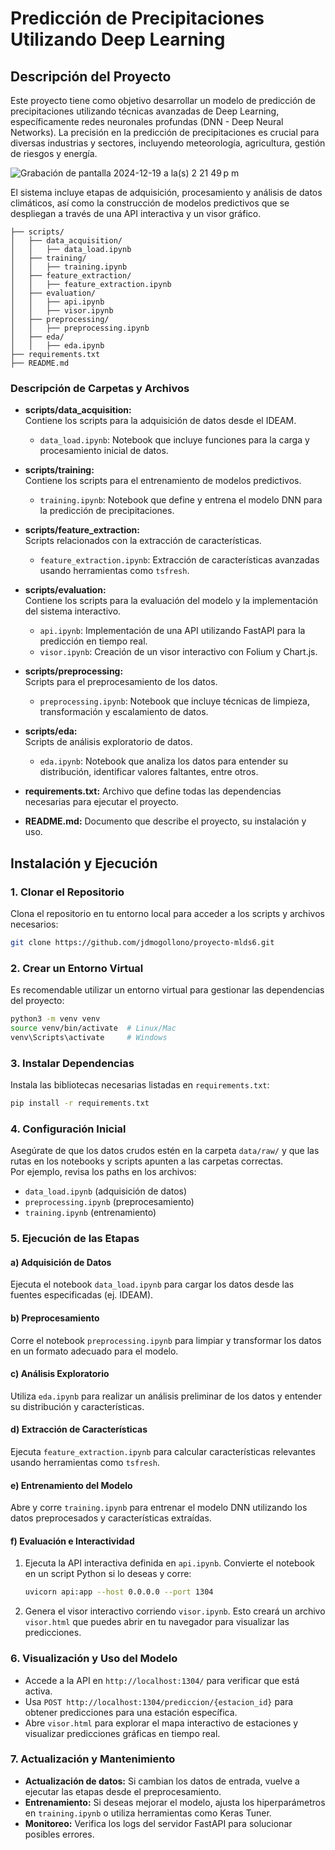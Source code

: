 # Predicción de Precipitaciones Utilizando Deep Learning

## Descripción del Proyecto


Este proyecto tiene como objetivo desarrollar un modelo de predicción de precipitaciones utilizando técnicas avanzadas de Deep Learning, específicamente redes neuronales profundas (DNN - Deep Neural Networks). La precisión en la predicción de precipitaciones es crucial para diversas industrias y sectores, incluyendo meteorología, agricultura, gestión de riesgos y energía.

![Grabación de pantalla 2024-12-19 a la(s) 2 21 49 p m](https://github.com/user-attachments/assets/b54fee63-6ffd-4530-a51c-97f9aeadbae0)


El sistema incluye etapas de adquisición, procesamiento y análisis de datos climáticos, así como la construcción de modelos predictivos que se despliegan a través de una API interactiva y un visor gráfico.


```
├── scripts/
│   ├── data_acquisition/
│   │   ├── data_load.ipynb
│   ├── training/
│   │   ├── training.ipynb
│   ├── feature_extraction/
│   │   ├── feature_extraction.ipynb
│   ├── evaluation/
│   │   ├── api.ipynb
│   │   ├── visor.ipynb
│   ├── preprocessing/
│   │   ├── preprocessing.ipynb
│   ├── eda/
│   │   ├── eda.ipynb
├── requirements.txt
├── README.md
```


### Descripción de Carpetas y Archivos

- **scripts/data_acquisition:**  
  Contiene los scripts para la adquisición de datos desde el IDEAM.
  - `data_load.ipynb`: Notebook que incluye funciones para la carga y procesamiento inicial de datos.

- **scripts/training:**  
  Contiene los scripts para el entrenamiento de modelos predictivos.
  - `training.ipynb`: Notebook que define y entrena el modelo DNN para la predicción de precipitaciones.

- **scripts/feature_extraction:**  
  Scripts relacionados con la extracción de características.
  - `feature_extraction.ipynb`: Extracción de características avanzadas usando herramientas como `tsfresh`.

- **scripts/evaluation:**  
  Contiene los scripts para la evaluación del modelo y la implementación del sistema interactivo.
  - `api.ipynb`: Implementación de una API utilizando FastAPI para la predicción en tiempo real.
  - `visor.ipynb`: Creación de un visor interactivo con Folium y Chart.js.

- **scripts/preprocessing:**  
  Scripts para el preprocesamiento de los datos.
  - `preprocessing.ipynb`: Notebook que incluye técnicas de limpieza, transformación y escalamiento de datos.

- **scripts/eda:**  
  Scripts de análisis exploratorio de datos.
  - `eda.ipynb`: Notebook que analiza los datos para entender su distribución, identificar valores faltantes, entre otros.

- **requirements.txt:** Archivo que define todas las dependencias necesarias para ejecutar el proyecto.
- **README.md:** Documento que describe el proyecto, su instalación y uso.

## Instalación y Ejecución

### 1. Clonar el Repositorio

Clona el repositorio en tu entorno local para acceder a los scripts y archivos necesarios:

```bash
git clone https://github.com/jdmogollono/proyecto-mlds6.git
```

### 2. Crear un Entorno Virtual

Es recomendable utilizar un entorno virtual para gestionar las dependencias del proyecto:

```bash
python3 -m venv venv
source venv/bin/activate  # Linux/Mac
venv\Scripts\activate     # Windows
```

### 3. Instalar Dependencias

Instala las bibliotecas necesarias listadas en `requirements.txt`:

```bash
pip install -r requirements.txt
```

### 4. Configuración Inicial

Asegúrate de que los datos crudos estén en la carpeta `data/raw/` y que las rutas en los notebooks y scripts apunten a las carpetas correctas.  
Por ejemplo, revisa los paths en los archivos:
- `data_load.ipynb` (adquisición de datos)
- `preprocessing.ipynb` (preprocesamiento)
- `training.ipynb` (entrenamiento)

### 5. Ejecución de las Etapas

#### a) Adquisición de Datos
Ejecuta el notebook `data_load.ipynb` para cargar los datos desde las fuentes especificadas (ej. IDEAM).

#### b) Preprocesamiento
Corre el notebook `preprocessing.ipynb` para limpiar y transformar los datos en un formato adecuado para el modelo.

#### c) Análisis Exploratorio
Utiliza `eda.ipynb` para realizar un análisis preliminar de los datos y entender su distribución y características.

#### d) Extracción de Características
Ejecuta `feature_extraction.ipynb` para calcular características relevantes usando herramientas como `tsfresh`.

#### e) Entrenamiento del Modelo
Abre y corre `training.ipynb` para entrenar el modelo DNN utilizando los datos preprocesados y características extraídas.

#### f) Evaluación e Interactividad
1. Ejecuta la API interactiva definida en `api.ipynb`. Convierte el notebook en un script Python si lo deseas y corre:
   ```bash
   uvicorn api:app --host 0.0.0.0 --port 1304
   ```
2. Genera el visor interactivo corriendo `visor.ipynb`. Esto creará un archivo `visor.html` que puedes abrir en tu navegador para visualizar las predicciones.

### 6. Visualización y Uso del Modelo


- Accede a la API en `http://localhost:1304/` para verificar que está activa.  
- Usa `POST http://localhost:1304/prediccion/{estacion_id}` para obtener predicciones para una estación específica.
- Abre `visor.html` para explorar el mapa interactivo de estaciones y visualizar predicciones gráficas en tiempo real.

### 7. Actualización y Mantenimiento

- **Actualización de datos:** Si cambian los datos de entrada, vuelve a ejecutar las etapas desde el preprocesamiento.  
- **Entrenamiento:** Si deseas mejorar el modelo, ajusta los hiperparámetros en `training.ipynb` o utiliza herramientas como Keras Tuner.
- **Monitoreo:** Verifica los logs del servidor FastAPI para solucionar posibles errores.

